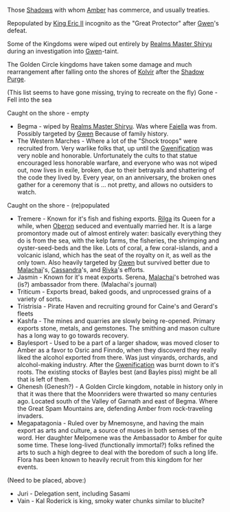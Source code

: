 Those [Shadows](ShadowPlaces) with whom [Amber](ShadowKolvir) has commerce, and usually treaties.

Repopulated by [King Eric II](NevilleOfEric) incognito as the "Great Protector" after [Gwen](GwenOfDworkin)'s defeat.

Some of the Kingdoms were wiped out entirely by [Realms Master Shiryu](RealmsMasterShiryu) during an investigation into [Gwen](GwenOfDworkin)-taint.

The Golden Circle kingdoms have taken some damage and much rearrangement after falling onto the shores of [Kolvir](KolvirPromontory) after the [Shadow Purge](ShadowPurge).

(This list seems to have gone missing, trying to recreate on the fly)
Gone - Fell into the sea

Caught on the shore - empty
 + Begma - wiped by [Realms Master Shiryu](RealmsMasterShiryu).  Was where [Faiella](FaiellaPrincessOfBegma) was from.  Possibly targeted by [Gwen](GwenOfDworkin) Because of family history.
 + The Western Marches - Where a lot of the "Shock troops" were recruited from.  Very warlike folks that, up until the [Gwenification](GwenOfDworkin) was very noble and honorable.  Unfortunately the cults to that statue encouraged less honorable warfare, and everyone who was not wiped out, now lives in exile, broken, due to their betrayals and shattering of the code they lived by.  Every year, on an anniversary, the broken ones gather for a ceremony that is ... not pretty, and allows no outsiders to watch.

Caught on the shore - (re)populated
 + Tremere - Known for it's fish and fishing exports. [Rilga](RilgaQueenOfTremere) its Queen for a while, when [Oberon](OberonOfDworkin) seduced and eventually married her. It is a large promontory made out of almost entirely water: basically everything they do is from the sea, with the kelp farms, the fisheries, the shrimping and oyster-seed-beds and the like. Lots of coral, a few coral-islands, and a volcanic island,  which has the seat of the royalty on it, as well as the only town. Also heavily targeted by [Gwen](GwenOfDworkin) but survived better due to [Malachai](MalachaiOfCorwin)'s, [Cassandra](CassandraOfCorwin)'s, and [Rivka](RivkaOfBenedict)'s efforts.
 + Jasmin - Known for it's meat exports.  Serena, [Malachai](MalachaiOfCorwin)'s betrohed was (is?) ambassador from there. (Malachai's journal)
  + Triticum - Exports bread, baked goods, and unprocessed grains of a variety of sorts.
  + Tristrisia - Pirate Haven and recruiting ground for Caine's and Gerard's fleets
  + Kashfa - The mines and quarries are slowly being re-opened.  Primary exports stone, metals, and gemstones.  The smithing and mason culture has a long way to go towards recovery.
  + Baylesport - Used to be a part of a larger shadow, was moved closer to Amber as a favor to Osric and Finndo, when they discoverd they really liked the alcohol exported from there.  Was just vinyards, orchards, and alcohol-making industry.  After the [Gwenification](GwenOfDworkin) was burnt down to it's roots.  The existing stocks of Bayles best (and Bayles piss) might be all that is left of them.
  + Ghenesh (Genesh?) - A Golden Circle kingdom, notable in history only in that it was there that the Moonriders were thwarted so many centuries ago. Located south of the Valley of Garnath and east of Begma.  Where the Great Spam Mountains are, defending Amber from rock-traveling invaders.
  + Megapatagonia - Ruled over by Mnemosyne, and having the main export as arts and culture, a source of muses in both senses of the word.  Her daughter Melpomene was the Ambassador to Amber for quite some time.  These long-lived (functionally immortal?) folks refined the arts to such a high degree to deal with the boredom of such a long life.  Flora has been known to heavily recruit from this kingdom for her events.

(Need to be placed, above:)
  + Juri - Delegation sent, including Sasami
  + Vain - Kal Roderick is king, smoky water chunks similar to blucite?

